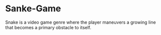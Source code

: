 # Sanke-Game
Snake is a video game genre where the player maneuvers a growing line that becomes a primary obstacle to itself.
